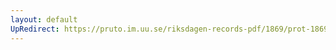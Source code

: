 ```yaml
---
layout: default
UpRedirect: https://pruto.im.uu.se/riksdagen-records-pdf/1869/prot-1869--fk--423/prot-1869--fk--423_023.pdf
---
```

